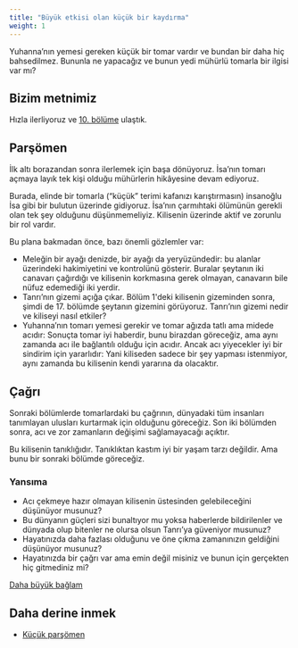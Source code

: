 ```yaml
---
title: "Büyük etkisi olan küçük bir kaydırma"
weight: 1
---
```



Yuhanna’nın yemesi gereken küçük bir tomar vardır ve bundan bir daha hiç bahsedilmez. Bununla ne yapacağız ve bunun yedi mühürlü tomarla bir ilgisi var mı?


## Bizim metnimiz

<a name="e93e"></a>
Hızla ilerliyoruz ve [10. bölüme](https://www.bibleserver.com/TR/Vahiy10) ulaştık.


## Parşömen

<a name="e6ab"></a>
İlk altı borazandan sonra ilerlemek için başa dönüyoruz. İsa’nın tomarı açmaya layık tek kişi olduğu mühürlerin hikâyesine devam ediyoruz.

Burada, elinde bir tomarla (“küçük” terimi kafanızı karıştırmasın) insanoğlu İsa gibi bir bulutun üzerinde gidiyoruz. İsa’nın çarmıhtaki ölümünün gerekli olan tek şey olduğunu düşünmemeliyiz. Kilisenin üzerinde aktif ve zorunlu bir rol vardır.

Bu plana bakmadan önce, bazı önemli gözlemler var:

- Meleğin bir ayağı denizde, bir ayağı da yeryüzündedir: bu alanlar üzerindeki hakimiyetini ve kontrolünü gösterir. Buralar şeytanın iki canavarı çağırdığı ve kilisenin korkmasına gerek olmayan, canavarın bile nüfuz edemediği iki yerdir.
- Tanrı’nın gizemi açığa çıkar. Bölüm 1'deki kilisenin gizeminden sonra, şimdi de 17. bölümde şeytanın gizemini görüyoruz. Tanrı’nın gizemi nedir ve kiliseyi nasıl etkiler?
- Yuhanna’nın tomarı yemesi gerekir ve tomar ağızda tatlı ama midede acıdır: Sonuçta tomar iyi haberdir, bunu birazdan göreceğiz, ama aynı zamanda acı ile bağlantılı olduğu için acıdır. Ancak acı yiyecekler iyi bir sindirim için yararlıdır: Yani kiliseden sadece bir şey yapması istenmiyor, aynı zamanda bu kilisenin kendi yararına da olacaktır.



## Çağrı

<a name="7168"></a>
Sonraki bölümlerde tomarlardaki bu çağrının, dünyadaki tüm insanları tanımlayan ulusları kurtarmak için olduğunu göreceğiz. Son iki bölümden sonra, acı ve zor zamanların değişimi sağlamayacağı açıktır.

Bu kilisenin tanıklığıdır. Tanıklıktan kastım iyi bir yaşam tarzı değildir. Ama bunu bir sonraki bölümde göreceğiz.


### Yansıma

<a name="4b6d"></a>
- Acı çekmeye hazır olmayan kilisenin üstesinden gelebileceğini düşünüyor musunuz?
- Bu dünyanın güçleri sizi bunaltıyor mu yoksa haberlerde bildirilenler ve dünyada olup bitenler ne olursa olsun Tanrı’ya güveniyor musunuz?
- Hayatınızda daha fazlası olduğunu ve öne çıkma zamanınızın geldiğini düşünüyor musunuz?
- Hayatınızda bir çağrı var ama emin değil misiniz ve bunun için gerçekten hiç gitmediniz mi?




[Daha büyük bağlam](../../../../gen/index/appl/the-book-of-revelation)


## Daha derine inmek

<a name="9655"></a>
- [Küçük parşömen](../../../../content/scroll/expl/the-little-scroll)







[](https://github.com/revelation-today/revelation-today/blob/main/exampleSite/content/docs/content/scroll/appl/a-little-scroll-with-big-impact.tr.md)
